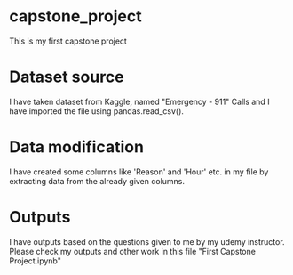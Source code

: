 # capstone_project
This is my first capstone project

# Dataset source
I have taken dataset from Kaggle, named "Emergency - 911" Calls and I have imported the file using pandas.read_csv().

# Data modification
I have created some columns like 'Reason' and 'Hour' etc. in my file by extracting data from the already given columns.

# Outputs
I have outputs based on the questions given to me by my udemy instructor. Please check my outputs and other work in this file "First Capstone Project.ipynb"
